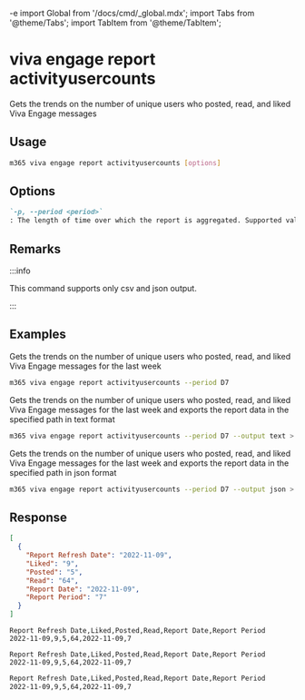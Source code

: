 -e <!-- DISCLAIMER: All secrets, passwords, and sensitive values in this document are examples only and not real credentials. -->
import Global from '/docs/cmd/_global.mdx';
import Tabs from '@theme/Tabs';
import TabItem from '@theme/TabItem';

# viva engage report activityusercounts

Gets the trends on the number of unique users who posted, read, and liked Viva Engage messages

## Usage

```sh
m365 viva engage report activityusercounts [options]
```

## Options

```md definition-list
`-p, --period <period>`
: The length of time over which the report is aggregated. Supported values `D7`, `D30`, `D90`, `D180`.
```

<Global />

## Remarks

:::info

This command supports only csv and json output.

:::

## Examples

Gets the trends on the number of unique users who posted, read, and liked Viva Engage messages for the last week

```sh
m365 viva engage report activityusercounts --period D7
```

Gets the trends on the number of unique users who posted, read, and liked Viva Engage messages for the last week and exports the report data in the specified path in text format

```sh
m365 viva engage report activityusercounts --period D7 --output text > "activityusercounts.txt"
```

Gets the trends on the number of unique users who posted, read, and liked Viva Engage messages for the last week and exports the report data in the specified path in json format

```sh
m365 viva engage report activityusercounts --period D7 --output json > "activityusercounts.json"
```

## Response

<Tabs>
  <TabItem value="JSON">

  ```json
  [
    {
      "Report Refresh Date": "2022-11-09",
      "Liked": "9",
      "Posted": "5",
      "Read": "64",
      "Report Date": "2022-11-09",
      "Report Period": "7"
    }
  ]
  ```

  </TabItem>
  <TabItem value="Text">

  ```text
  Report Refresh Date,Liked,Posted,Read,Report Date,Report Period
  2022-11-09,9,5,64,2022-11-09,7
  ```

  </TabItem>
  <TabItem value="CSV">

  ```csv
  Report Refresh Date,Liked,Posted,Read,Report Date,Report Period
  2022-11-09,9,5,64,2022-11-09,7
  ```

  </TabItem>
  <TabItem value="Markdown">

  ```md
  Report Refresh Date,Liked,Posted,Read,Report Date,Report Period
  2022-11-09,9,5,64,2022-11-09,7
  ```

  </TabItem>
</Tabs>
